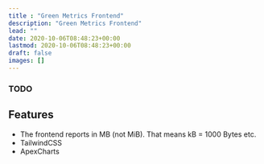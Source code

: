```yaml
---
title : "Green Metrics Frontend"
description: "Green Metrics Frontend"
lead: ""
date: 2020-10-06T08:48:23+00:00
lastmod: 2020-10-06T08:48:23+00:00
draft: false
images: []
---
```


### TODO

## Features
- The frontend reports in MB (not MiB). That means kB = 1000 Bytes etc.
- TailwindCSS
- ApexCharts